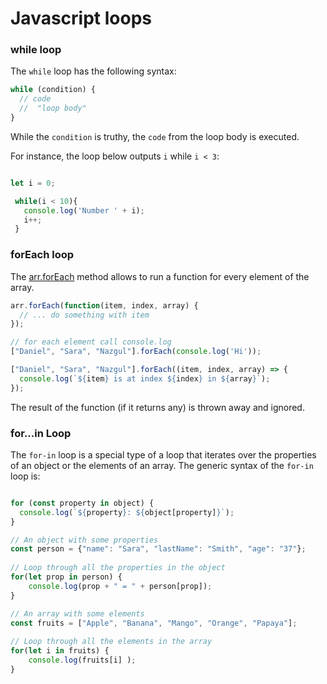 # Javascript loops 
### while loop
The `while` loop has the following syntax:
```javascript
while (condition) {
  // code
  //  "loop body"
}
```
While the  `condition`  is truthy, the  `code`  from the loop body is executed.

For instance, the loop below outputs  `i`  while  `i < 3`:
```javascript

let i = 0;

 while(i < 10){
   console.log('Number ' + i);
   i++;
 }

```

### forEach loop
The [arr.forEach](https://developer.mozilla.org/en-US/docs/Web/JavaScript/Reference/Global_Objects/Array/forEach) method allows to run a function for every element of the array.
```javascript
arr.forEach(function(item, index, array) {
  // ... do something with item
});
```
```javascript
// for each element call console.log
["Daniel", "Sara", "Nazgul"].forEach(console.log('Hi'));
```
```javascript
["Daniel", "Sara", "Nazgul"].forEach((item, index, array) => {
  console.log(`${item} is at index ${index} in ${array}`);
});
```
The result of the function (if it returns any) is thrown away and ignored.

### for...in Loop
The `for-in` loop is a special type of a loop that iterates over the properties of an object or the elements of an array. The generic syntax of the `for-in` loop is:
```javascript

for (const property in object) {
  console.log(`${property}: ${object[property]}`);
}
```
```javascript
// An object with some properties 
const person = {"name": "Sara", "lastName": "Smith", "age": "37"};
 
// Loop through all the properties in the object  
for(let prop in person) {  
    console.log(prop + " = " + person[prop]); 
}
```

```javascript
// An array with some elements
const fruits = ["Apple", "Banana", "Mango", "Orange", "Papaya"];
 
// Loop through all the elements in the array 
for(let i in fruits) {  
    console.log(fruits[i] );
}
```
